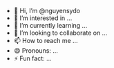 - 👋 Hi, I’m @nguyensydo
- 👀 I’m interested in ...
- 🌱 I’m currently learning ...
- 💞️ I’m looking to collaborate on ...
- 📫 How to reach me ...
- 😄 Pronouns: ...
- ⚡ Fun fact: ...

<!---
nguyensydo/nguyensydo is a ✨ special ✨ repository because its `README.md` (this file) appears on your GitHub profile.
You can click the Preview link to take a look at your changes.
--->
